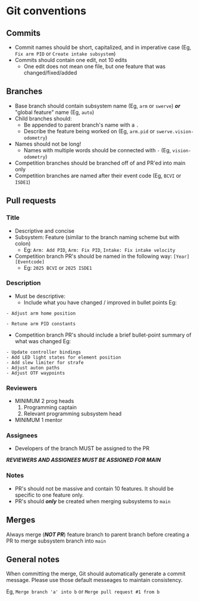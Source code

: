 # Git conventions

## Commits

- Commit names should be short, capitalized, and in imperative case (Eg, `Fix arm PID` or `Create intake subsystem`)
- Commits should contain one edit, not 10 edits
    - One edit does not mean one file, but one feature that was changed/fixed/added

## Branches

- Base branch should contain subsystem name (Eg, `arm` or `swerve`) ***or*** "global feature" name (Eg, `auto`)
- Child branches should:
    - Be appended to parent branch's name with a `.`
    - Describe the feature being worked on (Eg, `arm.pid` or `swerve.vision-odometry`)
- Names should not be long!
    - Names with multiple words should be connected with `-` (Eg, `vision-odometry`)
- Competition branches should be branched off of and PR'ed into main only
- Competition branches are named after their event code (Eg, `BCVI` or `ISDE1`)

## Pull requests

### Title

- Descriptive and concise
- Subsystem: Feature (similar to the branch naming scheme but with colon)
    - Eg: `Arm: Add PID`, `Arm: Fix PID`, `Intake: Fix intake velocity`
- Competition branch PR's should be named in the following way: `[Year] [Eventcode]`
    - Eg: `2025 BCVI` or `2025 ISDE1`

### Description

- Must be descriptive:
    - Include what you have changed / improved in bullet points
Eg:
```
- Adjust arm home position
```
```
- Retune arm PID constants
```
- Competition branch PR's should include a brief bullet-point summary of what was changed
Eg:
```
- Update controller bindings
- Add LED light states for element position
- Add slew limiter for strafe
- Adjust auton paths
- Adjust OTF waypoints
```

### Reviewers

- MINIMUM 2 prog heads
    1. Programming captain
    2. Relevant programming subsystem head
- MINIMUM 1 mentor

### Assignees

- Developers of the branch MUST be assigned to the PR

***REVIEWERS AND ASSIGNEES MUST BE ASSIGNED FOR MAIN***

### Notes

- PR's should not be massive and contain 10 features. It should be specific to one feature only.
- PR's should ***only*** be created when merging subsystems to `main`

## Merges

Always merge (***NOT PR***) feature branch to parent branch before creating a PR to merge subsystem branch into `main`

## General notes

When committing the merge, Git should automatically generate a commit message. Please use those default messeages to maintain consistency.

Eg, `Merge branch 'a' into b` or `Merge pull request #1 from b`
